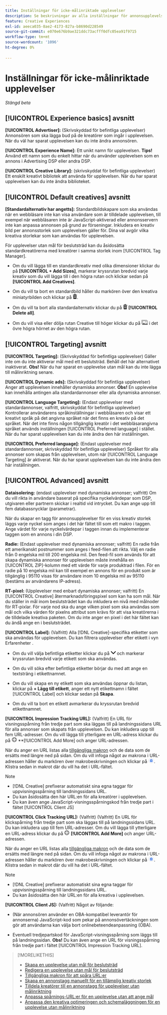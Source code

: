```yaml
---
title: Inställningar för icke-målinriktade upplevelser
description: Se beskrivningar av alla inställningar för annonsupplevelser utan målgruppsanpassning för beslutsträd.
feature: Creative Experiences
exl-id: aeeca035-8ae2-4173-827a-b8690d228549
source-git-commit: e070e676b9ae321ddc73acfff0dfc05ea91f9715
workflow-type: tm+mt
source-wordcount: '1096'
ht-degree: 0%

---
```


# Inställningar för icke-målinriktade upplevelser

*Stängd beta*

## [!UICONTROL Experience basics] avsnitt

**[!UICONTROL Advertiser]:** (Skrivskyddad för befintliga upplevelser) Annonsören som ska lägga bud på de kreatörer som ingår i upplevelsen. När du väl har sparat upplevelsen kan du inte ändra annonsören.

**[!UICONTROL Experience Name]:** Ett unikt namn för upplevelsen. **Tips!** Använd ett namn som du enkelt hittar när du använder upplevelsen som en annons i Advertising DSP eller andra DSP.

**[!UICONTROL Creative Library]:** (skrivskyddat för befintliga upplevelser) Ett enskilt kreativt bibliotek att använda för upplevelsen. När du har sparat upplevelsen kan du inte ändra biblioteket.

## [!UICONTROL Default creatives] avsnitt

**\[Standardalternativ har angetts\]:** Standardbildskapare som ska användas när en webbläsare inte kan visa användare som är tilldelade upplevelsen, till exempel när webbläsaren inte är JavaScript-aktiverad eller annonsservern inte kan anpassa annonsen på grund av förseningar. Inkludera en kreativ bild per annonsstorlek som upplevelsen gäller för. Dina val avgör vilka kreativa storlekar som kan användas för upplevelsen. <!-- In the legacy product, you selected the ad sizes for the experience, and then selected default images for each of those ad sizes. -->

För upplevelser utan mål för beslutsträd kan du åsidosätta standardkreatörerna med kreatörer i samma storlek inom [!UICONTROL Tag Manager].

* Om du vill lägga till en standardkreativ med olika dimensioner klickar du på **[!UICONTROL + Add Sizes]**, markerar kryssrutan bredvid varje kreativ som du vill lägga till i den högra rutan och klickar sedan på **[!UICONTROL Add Creatives]**.

* Om du vill ta bort en standardbild håller du markören över den kreativa miniatyrbilden och klickar på ![Ta bort](/help/creative/assets/delete.png "Ta bort").

* Om du vill ta bort alla standardalternativ klickar du på ![Ta bort](/help/creative/assets/delete.png "Ta bort") **[!UICONTROL Delete all]**.

* Om du vill visa eller dölja rutan Creative till höger klickar du på ![Visa/Dölj](/help/creative/assets/hide-show-creatives.png "Visa/Dölj") i det övre högra hörnet av den högra rutan.

## [!UICONTROL Targeting] avsnitt

**[!UICONTROL Targeting]:** (Skrivskyddad för befintliga upplevelser) Gäller inte om du inte aktiverar mål med ett beslutsträd. Behåll det här alternativet inaktiverat. **Obs!** När du har sparat en upplevelse utan mål kan du inte lägga till målinriktning senare.

**[!UICONTROL Dynamic ads]:** (Skrivskyddad för befintliga upplevelser) Anger att upplevelsen innehåller dynamiska annonser. **Obs!** En upplevelse kan innehålla antingen alla standardannonser eller alla dynamiska annonser.

**[!UICONTROL Language Targeting]:** (Endast upplevelser med standardannonser, valfritt, skrivskyddat för befintliga upplevelser) Kontrollerar användarens språkinställningar i webbläsaren och visar ett kreativt språk på det angivna språket när det finns en kreativ på det språket. När det inte finns någon tillgänglig kreatör i det webbläsarangivna språket används inställningen [!UICONTROL Preferred language] i stället. När du har sparat upplevelsen kan du inte ändra den här inställningen.

**[!UICONTROL Preferred language]:** (Endast upplevelser med standardannonser, skrivskyddad för befintliga upplevelser) Språket för alla annonser som skapas från upplevelsen, utom när [!UICONTROL Language Targeting] är aktiverat. När du har sparat upplevelsen kan du inte ändra den här inställningen.

## [!UICONTROL Advanced] avsnitt

**Dataisolering:** (endast upplevelser med dynamiska annonser; valfritt) Om du vill rikta in användare baserat på specifika nyckelvärdepar som DSP, utgivaren eller partnern skickar i realtid vid intrycket. Du kan ange upp till fem databassnycklar (parametrar).<!-- May move this to just within the decision tree. -->

När du skapar en tagg för annonsupplevelser för en viss kreativ storlek läggs varje nyckel som anges i det här fältet till som ett makro i taggen. Ange värdet för varje nyckelvärdepar i taggen innan du implementerar taggen som en annons i din DSP.

**Radie:** (Endast upplevelser med dynamiska annonser; valfritt) En radie från ett amerikanskt postnummer som anges i feed-filen att rikta. Välj en radie från 0 engelska mil till 200 engelska mil. Den feed-fil som används för att skapa dynamiska annonser för upplevelsen måste innehålla en [!UICONTROL ZIP]-kolumn <!-- or a user-named column mapped to a ZIP column --> med ett värde för varje produktrad i filen. För en radie på 10 engelska mil kan till exempel en annons för en produkt som är tillgänglig i 95110 visas för användare inom 10 engelska mil av 95110 (bestäms av användarens IP-adress).

**RT-pixel:** (Upplevelser med enbart dynamiska annonser; valfritt) En [!UICONTROL Creative] återmarknadsföringspixel som kan ha som mål. När du ställer in mål inom beslutsträdet kan du inkludera en nivå med målnoder för RT-pixlar. För varje nod ska du ange vilken pixel som ska användas som mål och vilka värden för pixelns attribut som krävs för att visa kreatörerna i de tilldelade kreativa paketen. Om du inte anger en pixel i det här fältet kan du ändå ange en i beslutsträdet.<!-- From R: "the RT Pixel should be via the content selection in the Dynamic ad setup." Clarify. I do see "Datapass" (oneword) in the dynamic ad settings, but I'm not sure how that setting and this experience-level one work together. -->

**[!UICONTROL Label]:**<!-- should be "Labels" --> (Valfritt) Alla [!DNL Creative]-specifika etiketter som ska användas för upplevelsen. Du kan filtrera upplevelser efter etikett i vyn Erfarenheter <!-- sic -->.

* Om du vill välja befintliga etiketter klickar du på ![Ned](/help/creative/assets/chevron-down.png "Ned") och markerar kryssrutan bredvid varje etikett som ska användas.

* Om du vill söka efter befintliga etiketter börjar du med att ange en textsträng i etikettnamnet.

* Om du vill skapa en ny etikett som ska användas öppnar du listan, klickar på **+ Lägg till etikett**, anger ett nytt etikettnamn i fältet [!UICONTROL Label] och klickar sedan på **Skapa**.

* Om du vill ta bort en etikett avmarkerar du kryssrutan bredvid etikettnamnet.

**[!UICONTROL Impression Tracking URL]:** (Valfritt) En URL för visningsspårning från tredje part som ska läggas till på landningssidans URL för alla annonser som skapats från upplevelsen. Du kan inkludera upp till fem URL-adresser. Om du vill lägga till ytterligare en URL-adress klickar du på ![ikonen](/help/creative/assets/create.png) **[!UICONTROL Add More] och anger URL-adressen.

När du anger en URL listas alla [tillgängliga makron](/help/creative/creative-macros.md) och de data som de ersätts med längre ned på sidan. Om du vill infoga något av makrona i URL-adressen håller du markören över makrobeskrivningen och klickar på ![Kopiera till Urklipp](/help/creative/assets/copy-to-clipboard.png "Kopiera till Urklipp"). Klistra sedan in makrot där du vill ha det i URL-fältet.

>[!NOTE]
>
>* [!DNL Creative] prefixerar automatiskt sina egna taggar för uppvisningsspårning till landningssidans URL.
>* Du kan åsidosätta den här URL:en för alla kreatörer i upplevelsen.
>* Du kan även ange JavaScript-visningsspårningskod från tredje part i fältet [!UICONTROL Client JS]

**[!UICONTROL Click Tracking URL]:** (Valfritt) (Valfritt) En URL för klickspårning från tredje part som ska läggas till på landningssidans URL. Du kan inkludera upp till fem URL-adresser. Om du vill lägga till ytterligare en URL-adress klickar du på ![ikonen](/help/creative/assets/create.png) **[!UICONTROL Add More]** och anger URL-adressen.

När du anger en URL listas alla [tillgängliga makron](/help/creative/creative-macros.md) och de data som de ersätts med längre ned på sidan. Om du vill infoga något av makrona i URL-adressen håller du markören över makrobeskrivningen och klickar på ![Kopiera till Urklipp](/help/creative/assets/copy-to-clipboard.png "Kopiera till Urklipp"). Klistra sedan in makrot där du vill ha det i URL-fältet.

>[!NOTE]
>
>* [!DNL Creative] prefixerar automatiskt sina egna taggar för uppvisningsspårning till landningssidans URL.
>* Du kan åsidosätta den här URL:en för alla kreativa <!-- creative bundle for targeted experiences --> i upplevelsen.

**[!UICONTROL Client JS]:** (Valfritt) Något av följande:

* (När annonsören använder en OBA-kompatibel leverantör för annonserna) JavaScript-kod som pekar på annonsövertäckningen som gör att användarna kan välja bort onlinebeteendeanpassning (OBA).

* Eventuell tredjepartskod för JavaScript-visningsspårning som läggs till på landningssidan. **Obs!** Du kan även ange en URL för visningsspårning från tredje part i fältet [!UICONTROL Impression Tracking URL].

>[!MORELIKETHIS]
>
>* [Skapa en upplevelse utan mål för beslutsträd](experience-create-no-targeting.md)
>* [Redigera en upplevelse utan mål för beslutsträd](experience-edit-no-targeting.md)
>* [Tillgängliga makron för att spåra URL:er](/help/creative/creative-macros.md)
>* [Skapa en annonstagg manuellt för en tillämplig kreativ storlek](experience-tag-create-manually.md)
>* [Tilldela kreatörer till en annonstagg för upplevelser utan målinriktning](experience-tag-assign-creatives.md)
>* [Anpassa spårnings-URL:er för en upplevelse utan att ange mål](experience-tracking-urls-no-targeting.md)
>* [Anpassa den kreativa optimeringen och schemaläggningen för en upplevelse utan målinriktning](experience-optimization-scheduling-no-targeting.md)

